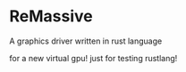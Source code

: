 # ReMassive
A graphics driver written in rust language

for a new virtual gpu! just for testing rustlang!

